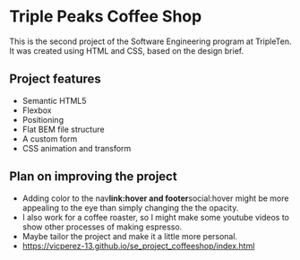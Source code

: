# Triple Peaks Coffee Shop

This is the second project of the Software Engineering program at TripleTen. It was created using HTML and CSS, based on the design brief.

## Project features

- Semantic HTML5
- Flexbox
- Positioning
- Flat BEM file structure
- A custom form
- CSS animation and transform

## Plan on improving the project

- Adding color to the nav**link:hover and footer**social:hover might be more appealing to the eye than simply changing the the opacity.
- I also work for a coffee roaster, so I might make some youtube videos to show other processes of making espresso.
- Maybe tailor the project and make it a little more personal.
- https://vicperez-13.github.io/se_project_coffeeshop/index.html
